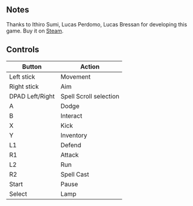 ## Notes

Thanks to Ithiro Sumi, Lucas Perdomo, Lucas Bressan for developing this game. Buy it on [Steam](https://store.steampowered.com/app/1861290/Devil_Spire/).

## Controls

| Button | Action |
|--|--| 
|Left stick|Movement|
|Right stick|Aim|
|DPAD Left/Right|Spell Scroll selection|
|A|Dodge|
|B|Interact|
|X|Kick|
|Y|Inventory|
|L1|Defend|
|R1|Attack|
|L2|Run|
|R2|Spell Cast|
|Start|Pause|
|Select|Lamp|



